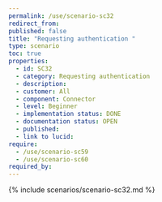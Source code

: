 ```yaml
---
permalink: /use/scenario-sc32
redirect_from: 
published: false
title: "Requesting authentication "
type: scenario
toc: true
properties:
  - id: SC32
  - category: Requesting authentication
  - description:
  - customer: All
  - component: Connector
  - level: Beginner
  - implementation status: DONE
  - documentation status: OPEN
  - published:
  - link to lucid:
require:
  - /use/scenario-sc59
  - /use/scenario-sc60
required_by:
---
```


{% include scenarios/scenario-sc32.md %}
